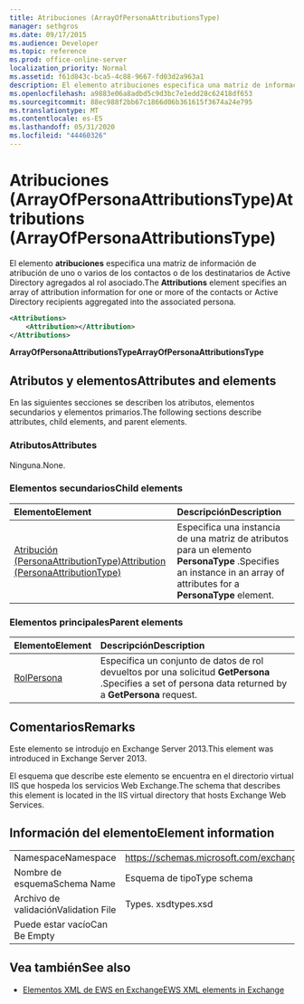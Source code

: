```yaml
---
title: Atribuciones (ArrayOfPersonaAttributionsType)
manager: sethgros
ms.date: 09/17/2015
ms.audience: Developer
ms.topic: reference
ms.prod: office-online-server
localization_priority: Normal
ms.assetid: f61d843c-bca5-4c88-9667-fd03d2a963a1
description: El elemento atribuciones especifica una matriz de información de atribución de uno o varios de los contactos o de los destinatarios de Active Directory agregados al rol asociado.
ms.openlocfilehash: a9883e06a8adbd5c9d3bc7e1edd28c62418df653
ms.sourcegitcommit: 88ec988f2bb67c1866d06b361615f3674a24e795
ms.translationtype: MT
ms.contentlocale: es-ES
ms.lasthandoff: 05/31/2020
ms.locfileid: "44460326"
---
```

# <a name="attributions-arrayofpersonaattributionstype"></a><span data-ttu-id="f8c1f-103">Atribuciones (ArrayOfPersonaAttributionsType)</span><span class="sxs-lookup"><span data-stu-id="f8c1f-103">Attributions (ArrayOfPersonaAttributionsType)</span></span>

<span data-ttu-id="f8c1f-104">El elemento **atribuciones** especifica una matriz de información de atribución de uno o varios de los contactos o de los destinatarios de Active Directory agregados al rol asociado.</span><span class="sxs-lookup"><span data-stu-id="f8c1f-104">The **Attributions** element specifies an array of attribution information for one or more of the contacts or Active Directory recipients aggregated into the associated persona.</span></span> 
  
```XML
<Attributions>
    <Attribution></Attribution>
</Attributions>
```

 <span data-ttu-id="f8c1f-105">**ArrayOfPersonaAttributionsType**</span><span class="sxs-lookup"><span data-stu-id="f8c1f-105">**ArrayOfPersonaAttributionsType**</span></span>
## <a name="attributes-and-elements"></a><span data-ttu-id="f8c1f-106">Atributos y elementos</span><span class="sxs-lookup"><span data-stu-id="f8c1f-106">Attributes and elements</span></span>

<span data-ttu-id="f8c1f-107">En las siguientes secciones se describen los atributos, elementos secundarios y elementos primarios.</span><span class="sxs-lookup"><span data-stu-id="f8c1f-107">The following sections describe attributes, child elements, and parent elements.</span></span>
  
### <a name="attributes"></a><span data-ttu-id="f8c1f-108">Atributos</span><span class="sxs-lookup"><span data-stu-id="f8c1f-108">Attributes</span></span>

<span data-ttu-id="f8c1f-109">Ninguna.</span><span class="sxs-lookup"><span data-stu-id="f8c1f-109">None.</span></span>
  
### <a name="child-elements"></a><span data-ttu-id="f8c1f-110">Elementos secundarios</span><span class="sxs-lookup"><span data-stu-id="f8c1f-110">Child elements</span></span>

|<span data-ttu-id="f8c1f-111">**Elemento**</span><span class="sxs-lookup"><span data-stu-id="f8c1f-111">**Element**</span></span>|<span data-ttu-id="f8c1f-112">**Descripción**</span><span class="sxs-lookup"><span data-stu-id="f8c1f-112">**Description**</span></span>|
|:-----|:-----|
|[<span data-ttu-id="f8c1f-113">Atribución (PersonaAttributionType)</span><span class="sxs-lookup"><span data-stu-id="f8c1f-113">Attribution (PersonaAttributionType)</span></span>](attribution-personaattributiontype.md) <br/> |<span data-ttu-id="f8c1f-114">Especifica una instancia de una matriz de atributos para un elemento **PersonaType** .</span><span class="sxs-lookup"><span data-stu-id="f8c1f-114">Specifies an instance in an array of attributes for a **PersonaType** element.</span></span>  <br/> |
   
### <a name="parent-elements"></a><span data-ttu-id="f8c1f-115">Elementos principales</span><span class="sxs-lookup"><span data-stu-id="f8c1f-115">Parent elements</span></span>

|<span data-ttu-id="f8c1f-116">**Elemento**</span><span class="sxs-lookup"><span data-stu-id="f8c1f-116">**Element**</span></span>|<span data-ttu-id="f8c1f-117">**Descripción**</span><span class="sxs-lookup"><span data-stu-id="f8c1f-117">**Description**</span></span>|
|:-----|:-----|
|[<span data-ttu-id="f8c1f-118">Rol</span><span class="sxs-lookup"><span data-stu-id="f8c1f-118">Persona</span></span>](persona.md) <br/> |<span data-ttu-id="f8c1f-119">Especifica un conjunto de datos de rol devueltos por una solicitud **GetPersona** .</span><span class="sxs-lookup"><span data-stu-id="f8c1f-119">Specifies a set of persona data returned by a **GetPersona** request.</span></span>  <br/> |
   
## <a name="remarks"></a><span data-ttu-id="f8c1f-120">Comentarios</span><span class="sxs-lookup"><span data-stu-id="f8c1f-120">Remarks</span></span>

<span data-ttu-id="f8c1f-121">Este elemento se introdujo en Exchange Server 2013.</span><span class="sxs-lookup"><span data-stu-id="f8c1f-121">This element was introduced in Exchange Server 2013.</span></span>
  
<span data-ttu-id="f8c1f-122">El esquema que describe este elemento se encuentra en el directorio virtual IIS que hospeda los servicios Web Exchange.</span><span class="sxs-lookup"><span data-stu-id="f8c1f-122">The schema that describes this element is located in the IIS virtual directory that hosts Exchange Web Services.</span></span>
  
## <a name="element-information"></a><span data-ttu-id="f8c1f-123">Información del elemento</span><span class="sxs-lookup"><span data-stu-id="f8c1f-123">Element information</span></span>

|||
|:-----|:-----|
|<span data-ttu-id="f8c1f-124">Namespace</span><span class="sxs-lookup"><span data-stu-id="f8c1f-124">Namespace</span></span>  <br/> |https://schemas.microsoft.com/exchange/services/2006/types  <br/> |
|<span data-ttu-id="f8c1f-125">Nombre de esquema</span><span class="sxs-lookup"><span data-stu-id="f8c1f-125">Schema Name</span></span>  <br/> |<span data-ttu-id="f8c1f-126">Esquema de tipo</span><span class="sxs-lookup"><span data-stu-id="f8c1f-126">Type schema</span></span>  <br/> |
|<span data-ttu-id="f8c1f-127">Archivo de validación</span><span class="sxs-lookup"><span data-stu-id="f8c1f-127">Validation File</span></span>  <br/> |<span data-ttu-id="f8c1f-128">Types. xsd</span><span class="sxs-lookup"><span data-stu-id="f8c1f-128">types.xsd</span></span>  <br/> |
|<span data-ttu-id="f8c1f-129">Puede estar vacío</span><span class="sxs-lookup"><span data-stu-id="f8c1f-129">Can Be Empty</span></span>  <br/> ||
   
## <a name="see-also"></a><span data-ttu-id="f8c1f-130">Vea también</span><span class="sxs-lookup"><span data-stu-id="f8c1f-130">See also</span></span>

- [<span data-ttu-id="f8c1f-131">Elementos XML de EWS en Exchange</span><span class="sxs-lookup"><span data-stu-id="f8c1f-131">EWS XML elements in Exchange</span></span>](ews-xml-elements-in-exchange.md)

